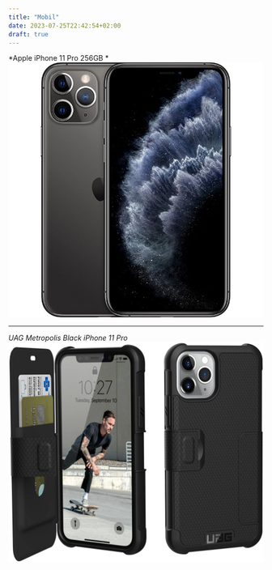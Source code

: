 ```yaml
---
title: "Mobil"
date: 2023-07-25T22:42:54+02:00
draft: true
---
```


*Apple iPhone 11 Pro 256GB *
![](2.jpg)

---

*UAG Metropolis Black iPhone 11 Pro*
![](1.jpg)